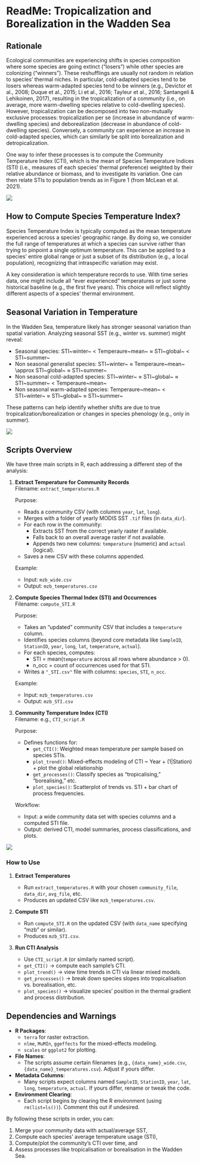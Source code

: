# ReadMe: Tropicalization and Borealization in the Wadden Sea

## Rationale
Ecological communities are experiencing shifts in species composition where some species are going extinct (“losers”) while other species are colonizing (“winners”). These reshufflings are usually not random in relation to species’ thermal niches. In particular, cold-adapted species tend to be losers whereas warm-adapted species tend to be winners (e.g., Devictor et al., 2008; Duque et al., 2015; Li et al., 2016; Tayleur et al., 2016; Santangeli & Lehikoinen, 2017), resulting in the tropicalization of a community (i.e., on average, more warm-dwelling species relative to cold-dwelling species). However, tropicalization can be decomposed into two non-mutually exclusive processes: tropicalization per se (increase in abundance of warm-dwelling species) and deborealization (decrease in abundance of cold-dwelling species). Conversely, a community can experience an increase in cold-adapted species, which can similarly be split into borealization and detropicalization.

One way to infer these processes is to compute the Community Temperature Index (CTI), which is the mean of Species Temperature Indices (STI) (i.e., measures of each species’ thermal preference) weighted by their relative abundance or biomass, and to investigate its variation. One can then relate STIs to population trends as in Figure 1 (from McLean et al. 2021).

![](../../figures_ReadMe/FourProc.png)

## How to Compute Species Temperature Index?
Species Temperature Index is typically computed as the mean temperature experienced across a species’ geographic range. By doing so, we consider the full range of temperatures at which a species can survive rather than trying to pinpoint a single optimum temperature. This can be applied to a species’ entire global range or just a subset of its distribution (e.g., a local population), recognizing that intraspecific variation may exist.

A key consideration is which temperature records to use. With time series data, one might include all “ever experienced” temperatures or just some historical baseline (e.g., the first five years). This choice will reflect slightly different aspects of a species’ thermal environment.

## Seasonal Variation in Temperature
In the Wadden Sea, temperature likely has stronger seasonal variation than spatial variation. Analyzing seasonal SST (e.g., winter vs. summer) might reveal:

-   Seasonal species: STI~winter~ \< Temperaure~mean~ $\approx$ STI~global~ \< STI~summer~
-   Non seasonal generalist species: STI~winter~ $\approx$ Temperaure~mean~ \approx STI~global~ $\approx$ STI~summer~
-   Non seasonal cold-adapted species: STI~winter~ $\approx$ STI~global~ $\approx$ STI~summer~ \< Temperaure~mean~
-   Non seasonal warm-adapted species: Temperaure~mean~ \< STI~winter~ $\approx$ STI~global~ $\approx$ STI~summer~


These patterns can help identify whether shifts are due to true tropicalization/borealization or changes in species phenology (e.g., only in summer).

![](../../figures_ReadMe/DecisionTree.png)

## Scripts Overview
 
We have three main scripts in R, each addressing a different step of the analysis:

1. **Extract Temperature for Community Records**  
   Filename: `extract_temperatures.R`

   Purpose:
   - Reads a community CSV (with columns `year`, `lat`, `long`).
   - Merges with a folder of yearly MODIS SST `.tif` files (in `data_dir`).
   - For each row in the community:
     - Extracts SST from the correct yearly raster if available.
     - Falls back to an overall average raster if not available.
     - Appends two new columns: `temperature` (numeric) and `actual` (logical).
   - Saves a new CSV with these columns appended.

   Example:
   - Input: `mzb_wide.csv`  
   - Output: `mzb_temperatures.csv`


2. **Compute Species Thermal Index (STI) and Occurrences**  
   Filename: `compute_STI.R`

   Purpose:
   - Takes an “updated” community CSV that includes a `temperature` column.
   - Identifies species columns (beyond core metadata like `SampleID`, `StationID`, `year`, `long`, `lat`, `temperature`, `actual`).
   - For each species, computes:
     - STI = mean(`temperature` across all rows where abundance > 0).
     - n_occ = count of occurrences used for that STI.
   - Writes a `"_STI.csv"` file with columns: `species`, `STI`, `n_occ`.

   Example:
   - Input: `mzb_temperatures.csv`  
   - Output: `mzb_STI.csv`


3. **Community Temperature Index (CTI)**  
   Filename: e.g., `CTI_script.R`

   Purpose:
   - Defines functions for:
     - `get_CTI()`: Weighted mean temperature per sample based on species STIs.
     - `plot_trend()`: Mixed-effects modeling of CTI ~ Year + (1|Station) + plot the global relationship
     - `get_processes()`: Classify species as “tropicalising,” “borealising,” etc.
     - `plot_species()`: Scatterplot of trends vs. STI + bar chart of process frequencies.

   Workflow:
   - Input: a wide community data set with species columns and a computed STI file.
   - Output: derived CTI, model summaries, process classifications, and plots.

![](../../figures_ReadMe/Presentation1.jpg)

### How to Use

1. **Extract Temperatures**  
   - Run `extract_temperatures.R` with your chosen `community_file`, `data_dir`, `avg_file`, etc.
   - Produces an updated CSV like `mzb_temperatures.csv`.

2. **Compute STI**  
   - Run `compute_STI.R` on the updated CSV (with `data_name` specifying “mzb” or similar).
   - Produces `mzb_STI.csv`.

3. **Run CTI Analysis**  
   - Use `CTI_script.R` (or similarly named script).
   - `get_CTI()` -> compute each sample’s CTI.
   - `plot_trend()` -> view time trends in CTI via linear mixed models.
   - `get_processes()` -> break down species slopes into tropicalisation vs. borealisation, etc.
   - `plot_species()` -> visualize species’ position in the thermal gradient and process distribution.

Dependencies and Warnings
-------------------------

- **R Packages**: 
  - `terra` for raster extraction.
  - `nlme`, `MuMIn`, `ggeffects` for the mixed-effects modeling.
  - `scales` or `ggplot2` for plotting.
- **File Names**: 
  - The scripts assume certain filenames (e.g., `{data_name}_wide.csv`, `{data_name}_temperatures.csv`). Adjust if yours differ.
- **Metadata Columns**: 
  - Many scripts expect columns named `SampleID`, `StationID`, `year`, `lat`, `long`, `temperature`, `actual`. If yours differ, rename or tweak the code.
- **Environment Clearing**: 
  - Each script begins by clearing the R environment (using `rm(list=ls())`). Comment this out if undesired.

By following these scripts in order, you can:
1. Merge your community data with actual/average SST,
1. Compute each species’ average temperature usage (STI),
1. Compute/plot the community’s CTI over time, and
1. Assess processes like tropicalisation or borealisation in the Wadden Sea.
